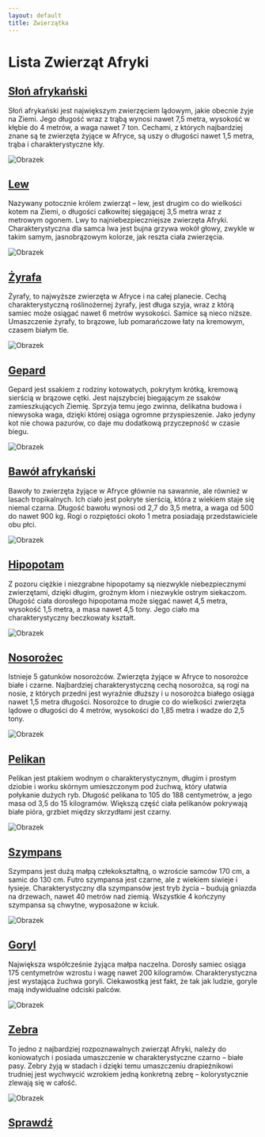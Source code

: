 ```yaml
---
layout: default
title: Zwierzątka
---
```




# Lista Zwierząt Afryki

<h2><a href="animals/Słoń_afrykański.html" target="_blank">Słoń afrykański</a></h2>
Słoń afrykański jest największym zwierzęciem lądowym, jakie obecnie żyje na Ziemi. Jego długość wraz z trąbą wynosi nawet 7,5 metra, wysokość w kłębie do 4 metrów, a waga nawet 7 ton. Cechami, z których najbardziej znane są te zwierzęta żyjące w Afryce, są uszy o długości nawet 1,5 metra, trąba i charakterystyczne kły.

![Obrazek](https://afryka.biz.pl/wp-content/uploads/2019/02/slon-afrykanski-1024x683.jpg)

<h2><a href="animals/Lew.html" target="_blank">Lew</a></h2>
Nazywany potocznie królem zwierząt – lew, jest drugim co do wielkości kotem na Ziemi, o długości całkowitej sięgającej 3,5 metra wraz z metrowym ogonem. Lwy to najniebezpieczniejsze zwierzęta Afryki. Charakterystyczna dla samca lwa jest bujna grzywa wokół głowy, zwykle w takim samym, jasnobrązowym kolorze, jak reszta ciała zwierzęcia.

![Obrazek](https://afryka.biz.pl/wp-content/uploads/2019/02/lew-1024x652.jpg)

<h2><a href="animals/Żyrafa.html" target="_blank">Żyrafa</a></h2>
Żyrafy, to najwyższe zwierzęta w Afryce i na całej planecie. Cechą charakterystyczną roślinożernej żyrafy, jest długa szyja, wraz z którą samiec może osiągać nawet 6 metrów wysokości. Samice są nieco niższe. Umaszczenie żyrafy, to brązowe, lub pomarańczowe łaty na kremowym, czasem białym tle.

![Obrazek](https://afryka.biz.pl/wp-content/uploads/2019/02/zyrafa-768x1024.jpg)

<h2><a href="animals/Gepard.html" target="_blank">Gepard</a></h2>
Gepard jest ssakiem z rodziny kotowatych, pokrytym krótką, kremową sierścią w brązowe cętki. Jest najszybciej biegającym ze ssaków zamieszkujących Ziemię. Sprzyja temu jego zwinna, delikatna budowa i niewysoka waga, dzięki której osiąga ogromne przyspieszenie. Jako jedyny kot nie chowa pazurów, co daje mu dodatkową przyczepność w czasie biegu.

![Obrazek](https://afryka.biz.pl/wp-content/uploads/2019/02/gepard-1024x671.jpg)

<h2><a href="animals/Bawół_afrykański.html" target="_blank">Bawół afrykański</a></h2>
Bawoły to zwierzęta żyjące w Afryce głównie na sawannie, ale również w lasach tropikalnych. Ich ciało jest pokryte sierścią, która z wiekiem staje się niemal czarna. Długość bawołu wynosi od 2,7 do 3,5 metra, a waga od 500 do nawet 900 kg. Rogi o rozpiętości około 1 metra posiadają przedstawiciele obu płci.

![Obrazek](https://afryka.biz.pl/wp-content/uploads/2019/02/bawol-afrykanski-1024x768.jpg)

<h2><a href="animals/Hipopotam.html" target="_blank">Hipopotam</a></h2>
Z pozoru ciężkie i niezgrabne hipopotamy są niezwykle niebezpiecznymi zwierzętami, dzięki długim, groźnym kłom i niezwykle ostrym siekaczom. Długość ciała dorosłego hipopotama może sięgać nawet 4,5 metra, wysokość 1,5 metra, a masa nawet 4,5 tony. Jego ciało ma charakterystyczny beczkowaty kształt.

![Obrazek](https://afryka.biz.pl/wp-content/uploads/2019/02/hipopotam-1024x768.jpg)

<h2><a href="animals/Nosorożec.html" target="_blank">Nosorożec</a></h2>
Istnieje 5 gatunków nosorożców. Zwierzęta żyjące w Afryce to nosorożce białe i czarne. Najbardziej charakterystyczną cechą nosorożca, są rogi na nosie, z których przedni jest wyraźnie dłuższy i u nosorożca białego osiąga nawet 1,5 metra długości. Nosorożce to drugie co do wielkości zwierzęta lądowe o długości do 4 metrów, wysokości do 1,85 metra i wadze do 2,5 tony.

![Obrazek](https://afryka.biz.pl/wp-content/uploads/2019/02/nosorozec-1024x643.jpg)

<h2><a href="animals/Pelikan.html" target="_blank">Pelikan</a></h2>
Pelikan jest ptakiem wodnym o charakterystycznym, długim i prostym dziobie i worku skórnym umieszczonym pod żuchwą, który ułatwia połykanie dużych ryb. Długość pelikana to 105 do 188 centymetrów, a jego masa od 3,5 do 15 kilogramów. Większą część ciała pelikanów pokrywają białe pióra, grzbiet między skrzydłami jest czarny.

![Obrazek](https://afryka.biz.pl/wp-content/uploads/2019/02/pelikan-1024x768.jpg)

<h2><a href="animals/Szympans.html" target="_blank">Szympans</a></h2>
Szympans jest dużą małpą człekokształtną, o wzroście samców 170 cm, a samic do 130 cm. Futro szympansa jest czarne, ale z wiekiem siwieje i łysieje. Charakterystyczny dla szympansów jest tryb życia – budują gniazda na drzewach, nawet 40 metrów nad ziemią. Wszystkie 4 kończyny szympansa są chwytne, wyposażone w kciuk.

![Obrazek](https://afryka.biz.pl/wp-content/uploads/2019/02/szympans-1024x796.jpg)

<h2><a href="animals/Goryl.html" target="_blank">Goryl</a></h2>
Największa współcześnie żyjąca małpa naczelna. Dorosły samiec osiąga 175 centymetrów wzrostu i wagę nawet 200 kilogramów. Charakterystyczna jest wystająca żuchwa goryli. Ciekawostką jest fakt, że tak jak ludzie, goryle mają indywidualne odciski palców.

![Obrazek](https://afryka.biz.pl/wp-content/uploads/2019/02/goryl-1024x683.jpg)

<h2><a href="animals/Zebra.html" target="_blank">Zebra</a></h2>
To jedno z najbardziej rozpoznawalnych zwierząt Afryki, należy do koniowatych i posiada umaszczenie w charakterystyczne czarno – białe pasy. Zebry żyją w stadach i dzięki temu umaszczeniu drapieżnikowi trudniej jest wychwycić wzrokiem jedną konkretną zebrę – kolorystycznie zlewają się w całość.

![Obrazek](https://afryka.biz.pl/wp-content/uploads/2019/02/zebra-1024x683.jpg)

<h2><a href="animals/Sprawdź.html" target="_blank">Sprawdź</a></h2>




